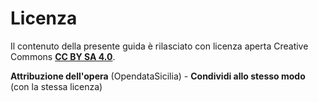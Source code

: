 # Licenza

Il contenuto della presente guida è rilasciato con licenza aperta Creative Commons [**CC BY SA 4.0**](https://creativecommons.org/licenses/by-sa/4.0/deed.it).

**Attribuzione dell'opera** (OpendataSicilia) - **Condividi allo stesso modo** (con la stessa licenza)
